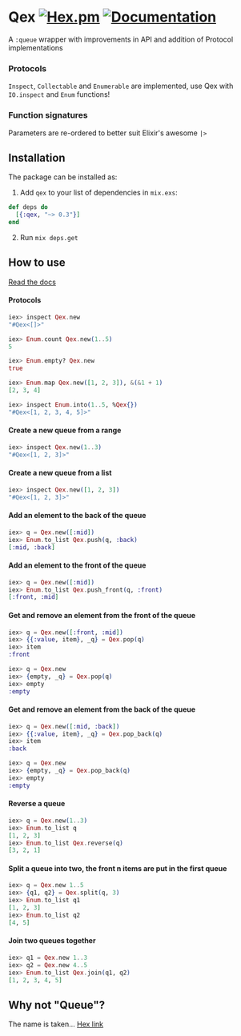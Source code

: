 # Qex [![Hex.pm](https://img.shields.io/hexpm/v/qex.svg)](https://hex.pm/packages/qex) [![Documentation](https://img.shields.io/badge/docs-hexpm-blue.svg)](https://hexdocs.pm/qex/Qex.html)

A `:queue` wrapper with improvements in API and addition of Protocol implementations

### Protocols

`Inspect`, `Collectable` and `Enumerable` are implemented,
use Qex with `IO.inspect` and `Enum` functions!

### Function signatures

Parameters are re-ordered to better suit Elixir's awesome `|>`

## Installation

The package can be installed as:

  1. Add `qex` to your list of dependencies in `mix.exs`:

```elixir
def deps do
  [{:qex, "~> 0.3"}]
end
```

  2. Run `mix deps.get`

## How to use

[Read the docs](https://hexdocs.pm/qex/Qex.html)

#### Protocols

```elixir
iex> inspect Qex.new
"#Qex<[]>"

iex> Enum.count Qex.new(1..5)
5

iex> Enum.empty? Qex.new
true

iex> Enum.map Qex.new([1, 2, 3]), &(&1 + 1)
[2, 3, 4]

iex> inspect Enum.into(1..5, %Qex{})
"#Qex<[1, 2, 3, 4, 5]>"
```

#### Create a new queue from a range

```elixir
iex> inspect Qex.new(1..3)
"#Qex<[1, 2, 3]>"
```

#### Create a new queue from a list

```elixir
iex> inspect Qex.new([1, 2, 3])
"#Qex<[1, 2, 3]>"
```

#### Add an element to the back of the queue

```elixir
iex> q = Qex.new([:mid])
iex> Enum.to_list Qex.push(q, :back)
[:mid, :back]
```

#### Add an element to the front of the queue

```elixir
iex> q = Qex.new([:mid])
iex> Enum.to_list Qex.push_front(q, :front)
[:front, :mid]
```

#### Get and remove an element from the front of the queue

```elixir
iex> q = Qex.new([:front, :mid])
iex> {{:value, item}, _q} = Qex.pop(q)
iex> item
:front

iex> q = Qex.new
iex> {empty, _q} = Qex.pop(q)
iex> empty
:empty
```

#### Get and remove an element from the back of the queue

```elixir
iex> q = Qex.new([:mid, :back])
iex> {{:value, item}, _q} = Qex.pop_back(q)
iex> item
:back

iex> q = Qex.new
iex> {empty, _q} = Qex.pop_back(q)
iex> empty
:empty
```

#### Reverse a queue

```elixir
iex> q = Qex.new(1..3)
iex> Enum.to_list q
[1, 2, 3]
iex> Enum.to_list Qex.reverse(q)
[3, 2, 1]
```

#### Split a queue into two, the front n items are put in the first queue

```elixir
iex> q = Qex.new 1..5
iex> {q1, q2} = Qex.split(q, 3)
iex> Enum.to_list q1
[1, 2, 3]
iex> Enum.to_list q2
[4, 5]
```

#### Join two queues together

```elixir
iex> q1 = Qex.new 1..3
iex> q2 = Qex.new 4..5
iex> Enum.to_list Qex.join(q1, q2)
[1, 2, 3, 4, 5]
```

## Why not "Queue"?

The name is taken... [Hex link](https://hex.pm/packages/queue)
